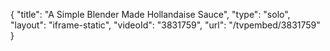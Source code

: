 {
    "title": "A Simple Blender Made Hollandaise Sauce",
    "type": "solo",
    "layout": "iframe-static",
    "videoId": "3831759",
    "url": "\/tvpembed\/3831759"
}